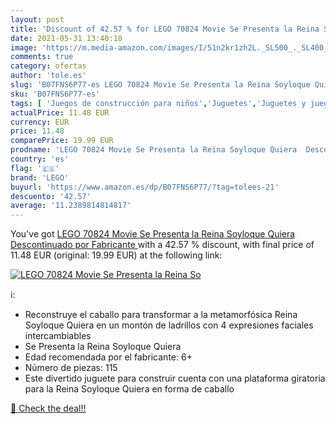 ```yaml
---
layout: post
title: 'Discount of 42.57 % for LEGO 70824 Movie Se Presenta la Reina So'
date: 2021-05-31 13:40:18
image: 'https://m.media-amazon.com/images/I/51n2kr1zh2L._SL500_._SL400_.jpg'
comments: true
category: ofertas
author: 'tole.es'
slug: 'B07FNS6P77-es LEGO 70824 Movie Se Presenta la Reina Soyloque Quiera...'
sku: 'B07FNS6P77-es'
tags: [ 'Juegos de construcción para niños','Juguetes','Juguetes y juegos','Sets de construcción','lego', ]
actualPrice: 11.48 EUR
currency: EUR
price: 11.48
comparePrice: 19.99 EUR
prodname: 'LEGO 70824 Movie Se Presenta la Reina Soyloque Quiera  Descontinuado por Fabricante '
country: 'es'
flag: '🇪🇸'
brand: 'LEGO'
buyurl: 'https://www.amazon.es/dp/B07FNS6P77/?tag=tolees-21'
descuento: '42.57'
average: '11.2389814814817'
---
```


You've got [LEGO 70824 Movie Se Presenta la Reina Soyloque Quiera  Descontinuado por Fabricante ](https://www.amazon.es/dp/B07FNS6P77/?tag=tolees-21) with a  42.57 % discount, with final price of 11.48 EUR (original: 19.99 EUR) at the following link:

[![LEGO 70824 Movie Se Presenta la Reina So](https://m.media-amazon.com/images/I/51n2kr1zh2L._SL500_._SL400_.jpg)](https://www.amazon.es/dp/B07FNS6P77/?tag=tolees-21)

ℹ️:

- Reconstruye el caballo para transformar a la metamorfósica Reina Soyloque Quiera en un montón de ladrillos con 4 expresiones faciales intercambiables
- Se Presenta la Reina Soyloque Quiera
- Edad recomendada por el fabricante: 6+
- Número de piezas: 115
- Este divertido juguete para construir cuenta con una plataforma giratoria para la Reina Soyloque Quiera en forma de caballo

[🛒 Check the deal!!](https://www.amazon.es/dp/B07FNS6P77/?tag=tolees-21)
